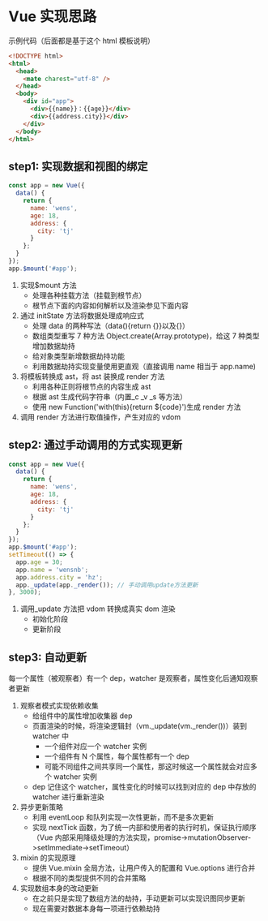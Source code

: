 # Vue 实现思路

示例代码（后面都是基于这个 html 模板说明）

```html
<!DOCTYPE html>
<html>
  <head>
    <mate charest="utf-8" />
  </head>
  <body>
    <div id="app">
      <div>{{name}}：{{age}}</div>
      <div>{{address.city}}</div>
    </div>
  </body>
</html>
```

## step1: 实现数据和视图的绑定

```javascript
const app = new Vue({
  data() {
    return {
      name: 'wens',
      age: 18,
      address: {
        city: 'tj'
      }
    };
  }
});
app.$mount('#app');
```

1. 实现$mount 方法
   - 处理各种挂载方法（挂载到根节点）
   - 根节点下面的内容如何解析以及渲染参见下面内容
2. 通过 initState 方法将数据处理成响应式
   - 处理 data 的两种写法（data(){return {}}以及{}）
   - 数组类型重写 7 种方法 Object.create(Array.prototype)，给这 7 种类型增加数据劫持
   - 给对象类型新增数据劫持功能
   - 利用数据劫持实现变量使用更直观（直接调用 name 相当于 app.name)
3. 将模板转换成 ast，将 ast 装换成 render 方法
   - 利用各种正则将根节点的内容生成 ast
   - 根据 ast 生成代码字符串（内置\_c \_v \_s 等方法）
   - 使用 new Function('with(this){return ${code}')生成 render 方法
4. 调用 render 方法进行取值操作，产生对应的 vdom

## step2: 通过手动调用的方式实现更新

```javascript
const app = new Vue({
  data() {
    return {
      name: 'wens',
      age: 18,
      address: {
        city: 'tj'
      }
    };
  }
});
app.$mount('#app');
setTimeout(() => {
  app.age = 30;
  app.name = 'wensnb';
  app.address.city = 'hz';
  app._update(app._render()); // 手动调用update方法更新
}, 3000);
```

1. 调用\_update 方法把 vdom 转换成真实 dom 渲染
   - 初始化阶段
   - 更新阶段

## step3: 自动更新

每一个属性（被观察者）有一个 dep，watcher 是观察者，属性变化后通知观察者更新

1. 观察者模式实现依赖收集
   - 给组件中的属性增加收集器 dep
   - 页面渲染的时候，将渲染逻辑封（vm.\_update(vm.\_render())）装到 watcher 中
     - 一个组件对应一个 watcher 实例
     - 一个组件有 N 个属性，每个属性都有一个 dep
     - 可能不同组件之间共享同一个属性，那这时候这一个属性就会对应多个 watcher 实例
   - dep 记住这个 watcher，属性变化的时候可以找到对应的 dep 中存放的 watcher 进行重新渲染
2. 异步更新策略
   - 利用 eventLoop 和队列实现一次性更新，而不是多次更新
   - 实现 nextTick 函数，为了统一内部和使用者的执行时机，保证执行顺序（Vue 内部采用降级处理的方法实现，promise->mutationObserver->setImmediate->setTimeout）
3. mixin 的实现原理
   - 提供 Vue.mixin 全局方法，让用户传入的配置和 Vue.options 进行合并
   - 根据不同的类型提供不同的合并策略
4. 实现数组本身的改动更新
   - 在之前只是实现了数组方法的劫持，手动更新可以实现识图同步更新
   - 现在需要对数据本身每一项进行依赖劫持
